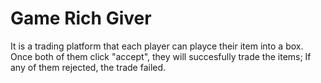 # Game Rich Giver

It is a trading platform that each player can playce their item into a box.
Once both of them click "accept", they will succesfully trade the items; 
If any of them rejected, the trade failed.

